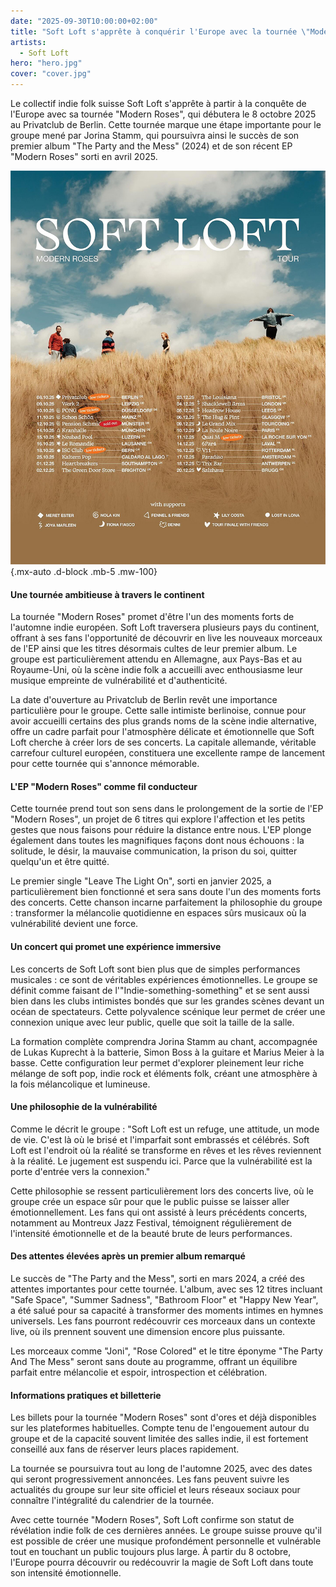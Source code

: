 ```yaml
---
date: "2025-09-30T10:00:00+02:00"
title: "Soft Loft s'apprête à conquérir l'Europe avec la tournée \"Modern Roses\""
artists:
  - Soft Loft
hero: "hero.jpg"
cover: "cover.jpg"
---
```


Le collectif indie folk suisse Soft Loft s'apprête à partir à la conquête de l'Europe avec sa tournée "Modern Roses",
qui débutera le 8 octobre 2025 au Privatclub de Berlin. Cette tournée marque une étape importante pour le groupe mené
par Jorina Stamm, qui poursuivra ainsi le succès de son premier album "The Party and the Mess" (2024) et de son récent
EP "Modern Roses" sorti en avril 2025.

![Soft Loft tournée](tour.jpg)
{.mx-auto .d-block .mb-5 .mw-100}

#### Une tournée ambitieuse à travers le continent

La tournée "Modern Roses" promet d'être l'un des moments forts de l'automne indie européen. Soft Loft traversera
plusieurs pays du continent, offrant à ses fans l'opportunité de découvrir en live les nouveaux morceaux de l'EP ainsi
que les titres désormais cultes de leur premier album. Le groupe est particulièrement attendu en Allemagne, aux Pays-Bas
et au Royaume-Uni, où la scène indie folk a accueilli avec enthousiasme leur musique empreinte de vulnérabilité et
d'authenticité.

La date d'ouverture au Privatclub de Berlin revêt une importance particulière pour le groupe. Cette salle intimiste
berlinoise, connue pour avoir accueilli certains des plus grands noms de la scène indie alternative, offre un cadre
parfait pour l'atmosphère délicate et émotionnelle que Soft Loft cherche à créer lors de ses concerts. La capitale
allemande, véritable carrefour culturel européen, constituera une excellente rampe de lancement pour cette tournée qui
s'annonce mémorable.

#### L'EP "Modern Roses" comme fil conducteur

Cette tournée prend tout son sens dans le prolongement de la sortie de l'EP "Modern Roses", un projet de 6 titres qui
explore l'affection et les petits gestes que nous faisons pour réduire la distance entre nous. L'EP plonge également
dans toutes les magnifiques façons dont nous échouons : la solitude, le désir, la mauvaise communication, la prison du
soi, quitter quelqu'un et être quitté.

Le premier single "Leave The Light On", sorti en janvier 2025, a particulièrement bien fonctionné et sera sans doute
l'un des moments forts des concerts. Cette chanson incarne parfaitement la philosophie du groupe : transformer la
mélancolie quotidienne en espaces sûrs musicaux où la vulnérabilité devient une force.

#### Un concert qui promet une expérience immersive

Les concerts de Soft Loft sont bien plus que de simples performances musicales : ce sont de véritables expériences
émotionnelles. Le groupe se définit comme faisant de l'"Indie-something-something" et se sent aussi bien dans les clubs
intimistes bondés que sur les grandes scènes devant un océan de spectateurs. Cette polyvalence scénique leur permet de
créer une connexion unique avec leur public, quelle que soit la taille de la salle.

La formation complète comprendra Jorina Stamm au chant, accompagnée de Lukas Kuprecht à la batterie, Simon Boss à la
guitare et Marius Meier à la basse. Cette configuration leur permet d'explorer pleinement leur riche mélange de soft
pop, indie rock et éléments folk, créant une atmosphère à la fois mélancolique et lumineuse.

#### Une philosophie de la vulnérabilité

Comme le décrit le groupe : "Soft Loft est un refuge, une attitude, un mode de vie. C'est là où le brisé et l'imparfait
sont embrassés et célébrés. Soft Loft est l'endroit où la réalité se transforme en rêves et les rêves reviennent à la
réalité. Le jugement est suspendu ici. Parce que la vulnérabilité est la porte d'entrée vers la connexion."

Cette philosophie se ressent particulièrement lors des concerts live, où le groupe crée un espace sûr pour que le public
puisse se laisser aller émotionnellement. Les fans qui ont assisté à leurs précédents concerts, notamment au Montreux
Jazz Festival, témoignent régulièrement de l'intensité émotionnelle et de la beauté brute de leurs performances.

#### Des attentes élevées après un premier album remarqué

Le succès de "The Party and the Mess", sorti en mars 2024, a créé des attentes importantes pour cette tournée. L'album,
avec ses 12 titres incluant "Safe Space", "Summer Sadness", "Bathroom Floor" et "Happy New Year", a été salué pour sa
capacité à transformer des moments intimes en hymnes universels. Les fans pourront redécouvrir ces morceaux dans un
contexte live, où ils prennent souvent une dimension encore plus puissante.

Les morceaux comme "Joni", "Rose Colored" et le titre éponyme "The Party And The Mess" seront sans doute au programme,
offrant un équilibre parfait entre mélancolie et espoir, introspection et célébration.

#### Informations pratiques et billetterie

Les billets pour la tournée "Modern Roses" sont d'ores et déjà disponibles sur les plateformes habituelles. Compte tenu
de l'engouement autour du groupe et de la capacité souvent limitée des salles indie, il est fortement conseillé aux fans
de réserver leurs places rapidement.

La tournée se poursuivra tout au long de l'automne 2025, avec des dates qui seront progressivement annoncées. Les fans
peuvent suivre les actualités du groupe sur leur site officiel et leurs réseaux sociaux pour connaître l'intégralité du
calendrier de la tournée.

Avec cette tournée "Modern Roses", Soft Loft confirme son statut de révélation indie folk de ces dernières années. Le
groupe suisse prouve qu'il est possible de créer une musique profondément personnelle et vulnérable tout en touchant un
public toujours plus large. À partir du 8 octobre, l'Europe pourra découvrir ou redécouvrir la magie de Soft Loft dans
toute son intensité émotionnelle.
